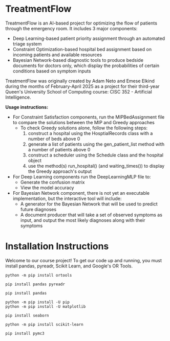 # TreatmentFlow

TreatmentFlow is an AI-based project for optimizing the flow of patients through the emergency room.
It includes 3 major components:
- Deep Learning-based patient priority assignment through an automated triage system
- Constraint Optimization-based hospital bed assignment based on incoming patients and available resources
- Bayesian Network-based diagnostic tools to produce bedside documents for doctors only, which display the probabilities of certain conditions based on symptom inputs

TreatmentFlow was originally created by Adam Neto and Emese Elkind during the months of February-April 2025 as a project for their third-year Queen's University School of Computing course: CISC 352 - Artificial Intelligence.

**Usage instructions:**
- For Constraint Satisfaction components, run the MIPBedAssignment file to compare the solutions between the MIP and Greedy approaches
  - To check Greedy solutions alone, follow the following steps:
    1. construct a hospital using the HosptialRecords class with a number of beds above 0
    2. generate a list of patients using the gen_patient_list method with a number of patients above 0
    3. construct a scheduler using the Schedule class and the hospital object
    4. use the method(s) run_hospital() (and waiting_times()) to display the Greedy approach's output
- For Deep Learning components run the DeepLearningMLP file to: 
  - Generate the confusion matrix
  - View the model accuracy
- For Bayesian Network component, there is not yet an executable implementation, but the interactive tool will include:
  - A generator for the Bayesian Network that will be used to predict future diagnoses
  - A document producer that will take a set of observed symptoms as input, and output the most likely diagnoses along with their symptoms

# Installation Instructions

Welcome to our course project! To get our code up and running, you must install pandas, pyreadr, Scikit Learn, and Google's OR Tools.
```
python -m pip install ortools
```
```
pip install pandas pyreadr
```
```
pip install pandas
```
```
python -m pip install -U pip
python -m pip install -U matplotlib
```
```
pip install seaborn
```
```
python -m pip install scikit-learn

```
```
pip install pymc3
```